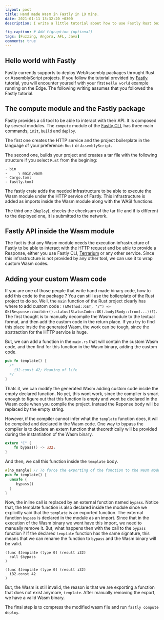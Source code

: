 ```yaml
---
layout: post
title: Hand made Wasm in Fastly in 10 mins.
date: 2021-01-11 13:32:20 +0300
description: I write a little tutorial about how to use Fastly Rust boilerplate to deploy custom hand written Wasm code.

fig-caption: # Add figcaption (optional)
tags: [Fuzzing, Angora, AFL, Java]
comments: true
---
```


## Hello world with Fastly

Fastly currently supports to deploy WebAssembly packages throught Rust or AssemblyScript projects. If you follow the tutorial provided by [Fastly](https://developer.fastly.com/learning/compute/) tutorial, you will encounter yourself with your first `Hello world` example running on the Edge. The following writing assumes that you followed the Fastly tutorial. 

## The compute module and the Fastly package

Fastly provides a cli tool to be able to interact with their API. It is composed by several modules. The `compute` module of the [Fastly CLI](https://github.com/fastly/cli), has three main commands, `init`, `build` and `deploy`. 

The first one creates the HTTP service and the project boilerplate in the language of your preference: `Rust` or `AssemblyScript`.

The second one, builds your project and creates a tar file with the following structure if you select `Rust` from the begining:
```
- bin 
-     \ main.wasm
- Cargo.toml
- fastly.toml
```
The fastly crate adds the needed infrastructure to be able to execute the Wasm module under the HTTP service of Fastly. This infrastructure is added as imports inside the Wasm module along with the WASI functions. 

The third one (`deploy`), checks the checksum of the tar file and if is different to the deployed one, it is submitted to the network.

## Fastly API inside the Wasm module

The fact is that any Wasm module needs the execution infrastructure of Fastly to be able to interact with the HTTP request and be able to provide a Response, either you use Fastly CLI, [Terrarium](https://www.fastly.com/blog/edge-programming-rust-web-assembly) or any other service. Since this infrastructure is not provided by any other tool, we can use it to wrap custom Wasm codes. 

## Adding your custom Wasm code

If you are one of those people that write hand made binary code, how to add this code to the package ? You can still use the boilerplate of the Rust project to do so. Well, the `main` function of the Rust project clearly has where to add custom code : `(&Method::GET, "/") => Ok(Response::builder().status(StatusCode::OK).body(Body::from(...))?)`. The first thought is to manually decompile the Wasm module to the textual format, and then add the custom code in the return place. If you try to find this place inside the generated Wasm, the work can be tough, since the abstraction for the HTTP service is huge. 

But, we can add a function in the `main.rs` that will contain the custom Wasm code, and then find for this function in the Wasm binary, adding the custom code. 

```Rust
pub fn template() {
  /*
    i32.const 42; Meaning of life
  */
}
```

Thats it, we can modify the generated Wasm adding custom code inside the empty declared function. No yet, this wont work, since the compiler is smart enough to figure out that this function is empty and wont be declared in the Wasm code when you compile the project. Instead the Reponse body will be replaced by the empty string.

However, if the compiler cannot infer what the `template` function does, it will be compiled and declared in the Wasm code. One way to bypass the compiler is to declare an extern function that theorethically will be provided during the instantiation of the Wasm binary. 

```Rust
extern "C" {
    fn bypass() -> u32;
}
```

And then, we call this function inside the `template` body.

```Rust
#[no_mangle] // To force the exporting of the function to the Wasm module
pub fn template() {
  unsafe {
     bypass()
  }
}
```

Now, the inline call is replaced by an external function named `bypass`. Notice that, the template function is also declared inside the module since we explicitly said that the `template` is an exported function. The external function `bypass` is declared in the module as an import. Since that in the execution of the Wasm binary we wont have this import, we need to manually remove it. But, what happens then with the call to the `bypass` function ? If the declared `template` function has the same signature, this means that we can rename the function to `bypass` and the Wasm binary will be valid. 

```
(func $template (type 0) (result i32) 
  call $bypass
) 
```


```
(func $template (type 0) (result i32) 
  i32.const 42
) 
```

But, the Wasm is still invalid, the reason is that we are exporting a function that does not exist anymore, `template`. After manually removing the export, we have a valid Wasm binary.

The final step is to compress the modified wasm file and run `fastly compute deploy`. 

